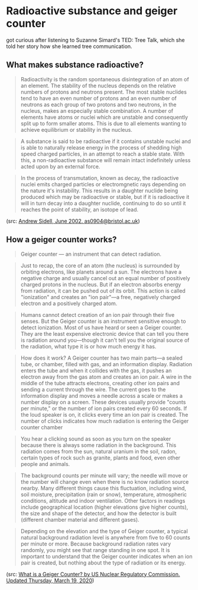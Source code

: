 # Radioactive substance and geiger counter

got curious after listening to Suzanne Simard's TED: Tree Talk, which she told her story how she learned tree communication.


## What makes substance radioactive?

> Radioactivity is the random spontaneous disintegration of an atom of an element. The stability of the nucleus depends on the relative numbers of protons and neutrons present. The most stable nuclides tend to have an even number of protons and an even number of neutrons as each group of two protons and two neutrons, in the nucleus, makes an especially stable combination. A number of elements have atoms or nuclei which are unstable and consequently split up to form smaller atoms. This is due to all elements wanting to achieve equilibrium or stability in the nucleus.

> A substance is said to be radioactive if it contains unstable nuclei and is able to naturally release energy in the process of shedding high speed charged particles, in an attempt to reach a stable state. With this, a non-radioactive substance will remain intact indefinitely unless acted upon by an external force.

> In the process of transmutation, known as decay, the radioactive nuclei emits charged particles or electromgnetic rays depending on the nature it's instability. This results in a daughter nuclide being produced which may be radioactive or stable, but if it is radioactive it will in turn decay into a daughter nuclide, continuing to do so until it reaches the point of stability, an isotope of lead.

(src: [Andrew Sidell, June 2002. as0904@bristol.ac.uk](http://www.chm.bris.ac.uk/webprojects2002/sidell/WHATMAKES.htm#:~:text=A%20number%20of%20elements%20have,up%20to%20form%20smaller%20atoms.&text=A%20substance%20is%20said%20to,to%20reach%20a%20stable%20state.))

## How a geiger counter works?

> Geiger counter — an instrument that can detect radiation.

> Just to recap, the core of an atom (the nucleus) is surrounded by orbiting electrons, like planets around a sun. The electrons have a negative charge and usually cancel out an equal number of positively charged protons in the nucleus. But if an electron absorbs energy from radiation, it can be pushed out of its orbit. This action is called "ionization" and creates an "ion pair"—a free, negatively charged electron and a positively charged atom.

> Humans cannot detect creation of an ion pair through their five senses. But the Geiger counter is an instrument sensitive enough to detect ionization. Most of us have heard or seen a Geiger counter. They are the least expensive electronic device that can tell you there is radiation around you—though it can't tell you the original source of the radiation, what type it is or how much energy it has.

> How does it work? A Geiger counter has two main parts—a sealed tube, or chamber, filled with gas, and an information display. Radiation enters the tube and when it collides with the gas, it pushes an electron away from the gas atom and creates an ion pair. A wire in the middle of the tube attracts electrons, creating other ion pairs and sending a current through the wire. The current goes to the information display and moves a needle across a scale or makes a number display on a screen. These devices usually provide "counts per minute," or the number of ion pairs created every 60 seconds. If the loud speaker is on, it clicks every time an ion pair is created. The number of clicks indicates how much radiation is entering the Geiger counter chamber

> You hear a clicking sound as soon as you turn on the speaker because there is always some radiation in the background. This radiation comes from the sun, natural uranium in the soil, radon, certain types of rock such as granite, plants and food, even other people and animals.

> The background counts per minute will vary; the needle will move or the number will change even when there is no know radiation source nearby. Many different things cause this fluctuation, including wind, soil moisture, precipitation (rain or snow), temperature, atmospheric conditions, altitude and indoor ventilation. Other factors in readings include geographical location (higher elevations give higher counts), the size and shape of the detector, and how the detector is built (different chamber material and different gases).

> Depending on the elevation and the type of Geiger counter, a typical natural background radiation level is anywhere from five to 60 counts per minute or more. Because background radiation rates vary randomly, you might see that range standing in one spot. It is important to understand that the Geiger counter indicates when an ion pair is created, but nothing about the type of radiation or its energy.

(src: [What is a Geiger Counter? by US Nuclear Regulatory Commission. Updated Thursday, March 19, 2020](https://www.nrc.gov/reading-rm/basic-ref/students/science-101/what-is-a-geiger-counter.html))
